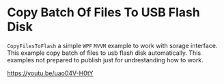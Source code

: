 # Copy Batch Of Files To USB Flash Disk

`CopyFilesToFlash` a simple `WPF` `MVVM` example to work with sorage interface. This example copy batch of files to usb flash disk automatically. This examples not prepared to publish just for undrestanding how to work.

https://youtu.be/uao04V-H0tY
